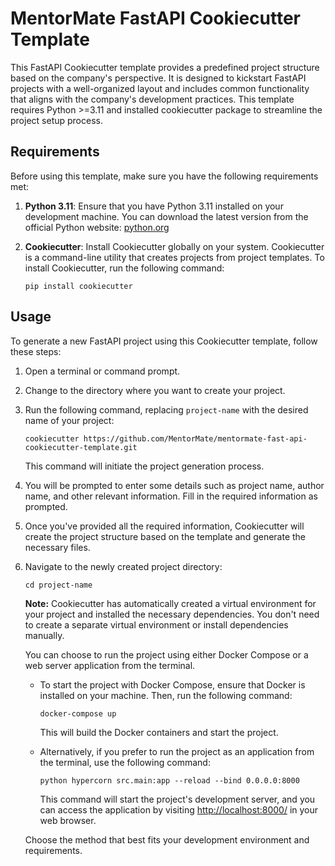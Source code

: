 # MentorMate FastAPI Cookiecutter Template

This FastAPI Cookiecutter template provides a predefined project structure based
on the company's perspective. It is designed to kickstart FastAPI projects with
a well-organized layout and includes common functionality that aligns with the
company's development practices. This template requires Python >=3.11 and
installed cookiecutter package to streamline the project setup process.

## Requirements

Before using this template, make sure you have the following requirements met:

1. **Python 3.11**: Ensure that you have Python 3.11 installed on your
   development machine. You can download the latest version from the official
   Python website: [python.org](https://www.python.org/downloads/)

2. **Cookiecutter**: Install Cookiecutter globally on your system. Cookiecutter
   is a command-line utility that creates projects from project templates. To
   install Cookiecutter, run the following command:

   ```shell
   pip install cookiecutter
   ```

## Usage

To generate a new FastAPI project using this Cookiecutter template, follow these
steps:

1. Open a terminal or command prompt.

2. Change to the directory where you want to create your project.

3. Run the following command, replacing `project-name` with the desired name of
   your project:

   ```shell
   cookiecutter https://github.com/MentorMate/mentormate-fast-api-cookiecutter-template.git
   ```

   This command will initiate the project generation process.

4. You will be prompted to enter some details such as project name, author
   name, and other relevant information. Fill in the required information as
   prompted.

5. Once you've provided all the required information, Cookiecutter will create
   the project structure based on the template and generate the necessary
   files.

6. Navigate to the newly created project directory:

   ```shell
   cd project-name
   ```

   **Note:** Cookiecutter has automatically created a virtual environment for
   your project and installed the necessary dependencies. You don't need to
   create a separate virtual environment or install dependencies manually.

   You can choose to run the project using either Docker Compose or a web server application from the terminal.

    - To start the project with Docker Compose, ensure that Docker is installed
      on your machine. Then, run the following command:

      ```shell
      docker-compose up
      ```

      This will build the Docker containers and start the project.

    - Alternatively, if you prefer to run the project as an
      application from the terminal, use the following command:

      ```shell
      python hypercorn src.main:app --reload --bind 0.0.0.0:8000
      ```

      This command will start the project's development server, and you can access
      the application by
      visiting [http://localhost:8000/](http://localhost:8000/) in your web
      browser.

   Choose the method that best fits your development environment and
   requirements.
